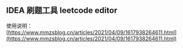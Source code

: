 

## IDEA 刷题工具 leetcode editor
使用说明：
[https://www.mmzsblog.cn/articles/2021/04/09/1617938264611.html](https://www.mmzsblog.cn/articles/2021/04/09/1617938264611.html)



